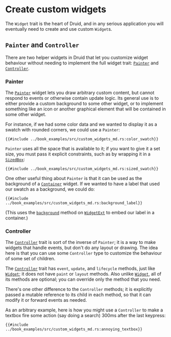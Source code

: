 # Create custom widgets

The `Widget` trait is the heart of Druid, and in any serious application you
will eventually need to create and use custom `Widget`s.

## `Painter` and `Controller`

There are two helper widgets in Druid that let you customize widget behaviour
without needing to implement the full widget trait: [`Painter`] and
[`Controller`].

### Painter

The [`Painter`] widget lets you draw arbitrary custom content, but cannot
respond to events or otherwise contain update logic. Its general use is to
either provide a custom background to some other widget, or to implement
something like an icon or another graphical element that will be contained in
some other widget.

For instance, if we had some color data and we wanted to display it as a swatch
with rounded corners, we could use a `Painter`:

```rust,noplaypen
{{#include ../book_examples/src/custom_widgets_md.rs:color_swatch}}
```

`Painter` uses all the space that is available to it; if you want to give it a
set size, you must pass it explicit constraints, such as by wrapping it in a
[`SizedBox`]:

```rust,noplaypen
{{#include ../book_examples/src/custom_widgets_md.rs:sized_swatch}}
```

One other useful thing about `Painter` is that it can be used as the background
of a [`Container`] widget. If we wanted to have a label that used our swatch
as a background, we could do:

```rust,noplaypen
{{#include ../book_examples/src/custom_widgets_md.rs:background_label}}
```

(This uses the [`background`] method on [`WidgetExt`] to embed our label in a
container.)

### Controller

The [`Controller`] trait is sort of the inverse of `Painter`; it is a way to
make widgets that handle events, but don't do any layout or drawing. The idea
here is that you can use some `Controller` type to customize the behaviour of
some set of children.

The [`Controller`] trait has `event`, `update`, and `lifecycle` methods, just
like [`Widget`]; it does not have `paint` or `layout` methods. Also unlike
[`Widget`], all of its methods are optional; you can override only the method
that you need.

There's one other difference to the `Controller` methods; it is explicitly
passed a mutable reference to its child in each method, so that it can modify it
or forward events as needed.

As an arbitrary example, here is how you might use a `Controller` to make a
textbox fire some action (say doing a search) 300ms after the last keypress:

```rust,noplaypen
{{#include ../book_examples/src/custom_widgets_md.rs:annoying_textbox}}
```

[`Controller`]: https://docs.rs/druid/latest/druid/widget/trait.Controller.html
[`Widget`]: ./04_widget.md
[`Painter`]: https://docs.rs/druid/latest/druid/widget/struct.Painter.html
[`SizedBox`]: https://docs.rs/druid/latest/druid/widget/struct.SizedBox.html
[`Container`]: https://docs.rs/druid/latest/druid/widget/struct.Container.html
[`WidgetExt`]: https://docs.rs/druid/latest/druid/trait.WidgetExt.html
[`background`]: https://docs.rs/druid/latest/druid/trait.WidgetExt.html#background
